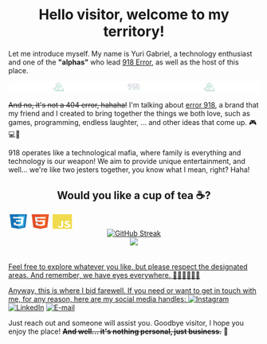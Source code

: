 <div align="center">
  <h1>Hello visitor, welcome to my territory!</h1>
</div>
 
Let me introduce myself. My name is Yuri Gabriel, a technology enthusiast and one of the **"alphas"** who lead [918 Error](https://www.youtube.com/channel/UCGBOSg8c_fLLpQVvrkYyAsQ), as well as the host of this place.

![](https://github.com/Yurixgabriel/Yurixgabriel/blob/main/github.png)

~~And no, it's not a 404 error, hahaha!~~ I'm talking about [error 918](https://www.instagram.com/918.error/), a brand that my friend and I created to bring together the things we both love, such as games, programming, endless laughter, ... and other ideas that come up. 🎮💻🤣

918 operates like a technological mafia, where family is everything and technology is our weapon! We aim to provide unique entertainment, and well... we're like two jesters together, you know what I mean, right? Haha!

<div align="center">
  <h2>Would you like a cup of tea ☕?</h2>
</div>

<div style="display: inline_block">
  <img align="center" height="30" width="40" src="https://raw.githubusercontent.com/devicons/devicon/master/icons/css3/css3-original.svg">
  <img align="center" height="30" width="40" src="https://raw.githubusercontent.com/devicons/devicon/master/icons/html5/html5-original.svg">
  <img align="center" height="30" width="40" src="https://raw.githubusercontent.com/devicons/devicon/master/icons/javascript/javascript-plain.svg">
</div>

<div align="center">
  <a href="https://github.com/Yurixgabriel">
  <img src="https://streak-stats.demolab.com?user=Yurixgabriel&theme=modern-lilac2&hide_border=true" alt="GitHub Streak" /><br>
  <img width="30%" src="https://github-readme-stats.vercel.app/api/top-langs/?username=Yurixgabriel&layout=compact&theme=midnight-purple&hide_border=true&include_all_commits=true&count_private=true"/>
</div><br>

Feel free to explore whatever you like, but please respect the designated areas. And remember, we have eyes everywhere. 🐱‍👤🐱‍👤🐱‍👤

Anyway, this is where I bid farewell. If you need or want to get in touch with me, for any reason, here are my social media handles:
    [![Instagram](https://img.shields.io/badge/Instagram-000?style=for-the-badge&logo=instagram)](https://www.instagram.com/yurixgabriel/) [![LinkedIn](https://img.shields.io/badge/LinkedIn-000?style=for-the-badge&logo=linkedin&logoColor=0E76A8)](https://www.linkedin.com/in/yurixgabriel/) [![E-mail](https://img.shields.io/badge/-Email-000?style=for-the-badge&logo=microsoft-outlook&logoColor=007BFF)](mailto:yurixgabriel@gmail.com)
  
Just reach out and someone will assist you. Goodbye visitor, I hope you enjoy the place! ~~**And well... it's nothing personal, just business.**~~ 👋
